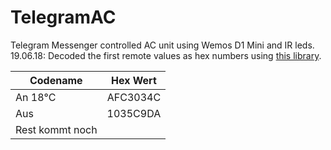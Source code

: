 # TelegramAC<br>


Telegram Messenger controlled AC unit using Wemos D1 Mini and IR leds.<br>
19.06.18: Decoded the first remote values as hex numbers using [this library](https://platformio.org/lib/show/4/IRremote).<br>


| Codename      | Hex Wert      | 
| ------------- |:-------------:|
|     An  18°C      | AFC3034C |
|    Aus        | 1035C9DA      |  
|  Rest kommt noch       |      |
